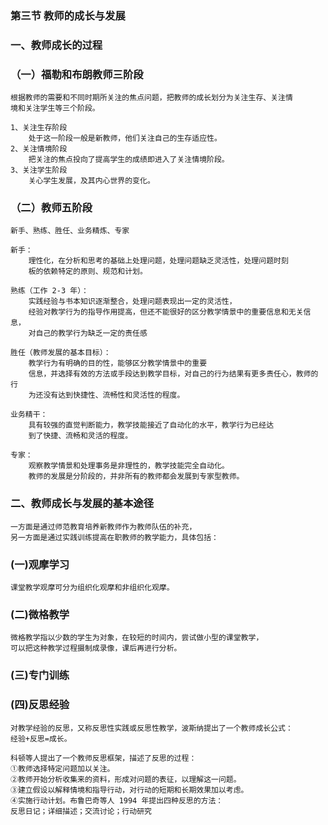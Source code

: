 ### 第三节 教师的成长与发展
### 一、教师成长的过程
### （一）福勒和布朗教师三阶段
    根据教师的需要和不同时期所关注的焦点问题，把教师的成长划分为关注生存、关注情
    境和关注学生等三个阶段。

    1、关注生存阶段
        处于这一阶段一般是新教师，他们关注自己的生存适应性。
    2、关注情境阶段
        把关注的焦点投向了提高学生的成绩即进入了关注情境阶段。
    3、关注学生阶段
        关心学生发展，及其内心世界的变化。

### （二）教师五阶段
    新手、熟练、胜任、业务精炼、专家
    
    新手：
        理性化，在分析和思考的基础上处理问题，处理问题缺乏灵活性，处理问题时刻
        板的依赖特定的原则、规范和计划。
        
    熟练（工作 2-3 年）：
        实践经验与书本知识逐渐整合，处理问题表现出一定的灵活性，
        经验对教学行为的指导作用提高，但还不能很好的区分教学情景中的重要信息和无关信息，
        对自己的教学行为缺乏一定的责任感
        
    胜任（教师发展的基本目标）：
        教学行为有明确的目的性，能够区分教学情景中的重要
        信息，并选择有效的方法或手段达到教学目标，对自己的行为结果有更多责任心，教师的行
        为还没有达到快捷性、流畅性和灵活性的程度。
        
    业务精干：
        具有较强的直觉判断能力，教学技能接近了自动化的水平，教学行为已经达
        到了快捷、流畅和灵活的程度。
        
    专家：
        观察教学情景和处理事务是非理性的，教学技能完全自动化。
        教师的发展是分阶段的，并非所有的教师都会发展到专家型教师。
        
### 二、教师成长与发展的基本途径
    一方面是通过师范教育培养新教师作为教师队伍的补充，
    另一方面是通过实践训练提高在职教师的教学能力，具体包括：
    
### (一)观摩学习
    课堂教学观摩可分为组织化观摩和非组织化观摩。
    
### (二)微格教学
    微格教学指以少数的学生为对象，在较短的时间内，尝试做小型的课堂教学，
    可以把这种教学过程摄制成录像，课后再进行分析。

### (三)专门训练
### (四)反思经验
    对教学经验的反思，又称反思性实践或反思性教学，波斯纳提出了一个教师成长公式：
    经验+反思=成长。
    
    科顿等人提出了一个教师反思框架，描述了反思的过程：
    ①教师选择特定问题加以关注。
    ②教师开始分析收集来的资料，形成对问题的表征，以理解这一问题。
    ③建立假设以解释情境和指导行动，对行动的短期和长期效果加以考虑。
    ④实施行动计划。布鲁巴奇等人 1994 年提出四种反思的方法：
    反思日记；详细描述；交流讨论；行动研究